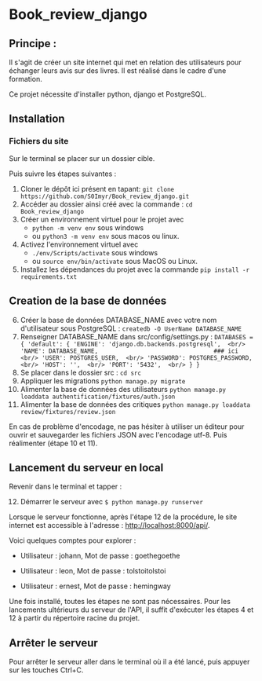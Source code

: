 # Book_review_django

## Principe :
Il s'agit de créer un site internet qui met en relation des utilisateurs pour échanger leurs avis sur des livres. Il est réalisé dans le cadre d'une formation.

Ce projet nécessite d'installer python, django et PostgreSQL.

## Installation
### Fichiers du site
Sur le terminal se placer sur un dossier cible.

Puis suivre les étapes suivantes :
1. Cloner le dépôt ici présent en tapant: `git clone https://github.com/S0Imyr/Book_review_django.git`
2. Accéder au dossier ainsi créé avec la commande : `cd Book_review_django`
3. Créer un environnement virtuel pour le projet avec 
    - `python -m venv env` sous windows 
    - ou `python3 -m venv env` sous macos ou linux.
4. Activez l'environnement virtuel avec 
    - `./env/Scripts/activate` sous windows 
    - ou `source env/bin/activate` sous MacOS ou Linux.
5. Installez les dépendances du projet avec la commande `pip install -r requirements.txt`

## Creation de la base de données

6. Créer la base de données DATABASE_NAME avec votre nom d'utilisateur sous PostgreSQL : `createdb -O UserName DATABASE_NAME`
7. Renseigner DATABASE_NAME dans src/config/settings.py :
`DATABASES = {
    'default': {
        'ENGINE': 'django.db.backends.postgresql',  <br/>
        'NAME': DATABASE_NAME,                                 ### ici  <br/>
        'USER': POSTGRES_USER,  <br/>
        'PASSWORD': POSTGRES_PASSWORD,  <br/>
        'HOST': '',  <br/>
        'PORT': '5432',  <br/>
    }
}`
8. Se placer dans le dossier src : `cd src`
9. Appliquer les migrations `python manage.py migrate`
10. Alimenter la base de données des utilisateurs `python manage.py loaddata authentification/fixtures/auth.json`
11. Alimenter la base de données des critiques `python manage.py loaddata review/fixtures/review.json`

En cas de problème d'encodage, ne pas hésiter à utiliser un éditeur pour ouvrir et sauvegarder les fichiers JSON avec l'encodage utf-8. Puis réalimenter (étape 10 et 11).

## Lancement du serveur en local
Revenir dans le terminal et tapper :

12. Démarrer le serveur avec `$ python manage.py runserver`

Lorsque le serveur fonctionne, après l'étape 12 de la procédure, le site internet est accessible à l'adresse : [http://localhost:8000/api/](http://localhost:8000/api/).

Voici quelques comptes pour explorer :
  - Utilisateur : johann, 
  Mot de passe : goethegoethe

  - Utilisateur : leon, 
  Mot de passe : tolstoitolstoi

  - Utilisateur : ernest, 
  Mot de passe : hemingway

Une fois installé, toutes les étapes ne sont pas nécessaires. Pour les lancements ultérieurs du serveur de l'API, il suffit d'exécuter les étapes 4 et 12 à partir du répertoire racine du projet.

## Arrêter le serveur

Pour arrêter le serveur aller dans le terminal où il a été lancé, puis appuyer sur les touches Ctrl+C.

